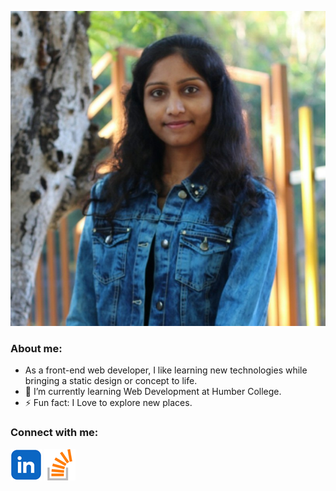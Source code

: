 ![Header Image](/images/me.jpeg)

### About me:
- As a front-end web developer, I like learning new technologies while bringing a static design or concept to life.
- 🌱 I’m currently learning Web Development at Humber College.
- ⚡ Fun fact: I Love to explore new places.


### Connect with me:
[![Linkedin](/images/linkedin.png)](https://www.linkedin.com/in/jinal-patel-a26852192/) 
[![Stackoverflow](/images/stack.png)](https://stackoverflow.com/users/27258327/user27258327)


